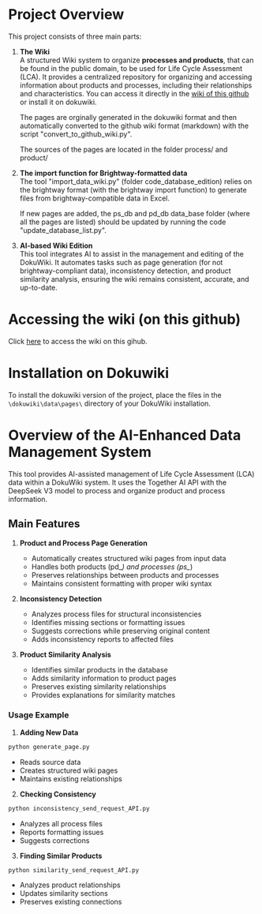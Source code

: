 # Project Overview

This project consists of three main parts:

1. **The Wiki**  
   A structured Wiki system to organize **processes and products**, that can be found in the public domain, to be used for Life Cycle Assessment (LCA). It provides a centralized repository for organizing and accessing information about products and processes, including their relationships and characteristics.
   You can access it directly in the [wiki of this github](https://github.com/merce-fra/Wiki-on-processes-and-products-for-LCA/wiki) or install it on dokuwiki.
   
   The pages are orginally generated in the dokuwiki format and then automatically converted to the github wiki format (markdown) with the script "convert_to_github_wiki.py".

   The sources of the pages are located in the folder process/ and product/

2. **The import function for Brightway-formatted data**  
   The tool "import_data_wiki.py" (folder code_database_edition) relies on the brightway format (with the brightway import function) to generate files from brightway-compatible data in Excel.

   If new pages are added, the ps_db and pd_db data_base folder (where all the pages are listed) should be updated by running the code "update_database_list.py".

3. **AI-based Wiki Edition**  
   This tool integrates AI to assist in the management and editing of the DokuWiki. It automates tasks such as page generation (for not brightway-compliant data), inconsistency detection, and product similarity analysis, ensuring the wiki remains consistent, accurate, and up-to-date.

# Accessing the wiki (on this github) 

Click [here](https://github.com/merce-fra/Wiki-on-processes-and-products-for-LCA/wiki) to access the wiki on this gihub.


# Installation on Dokuwiki

To install the dokuwiki version of the project, place the files in the `\dokuwiki\data\pages\` directory of your DokuWiki installation.

# Overview of the AI-Enhanced Data Management System

This tool provides AI-assisted management of Life Cycle Assessment (LCA) data within a DokuWiki system. It uses the Together AI API with the DeepSeek V3 model to process and organize product and process information.

## Main Features

1. **Product and Process Page Generation**
   - Automatically creates structured wiki pages from input data
   - Handles both products (pd_*) and processes (ps_*)
   - Preserves relationships between products and processes
   - Maintains consistent formatting with proper wiki syntax

2. **Inconsistency Detection**
   - Analyzes process files for structural inconsistencies
   - Identifies missing sections or formatting issues
   - Suggests corrections while preserving original content
   - Adds inconsistency reports to affected files

3. **Product Similarity Analysis**
   - Identifies similar products in the database
   - Adds similarity information to product pages
   - Preserves existing similarity relationships
   - Provides explanations for similarity matches

### Usage Example

1. **Adding New Data**
```bash
python generate_page.py
```
- Reads source data
- Creates structured wiki pages
- Maintains existing relationships

2. **Checking Consistency**
```bash
python inconsistency_send_request_API.py
```
- Analyzes all process files
- Reports formatting issues
- Suggests corrections

3. **Finding Similar Products**
```bash
python similarity_send_request_API.py
```
- Analyzes product relationships
- Updates similarity sections
- Preserves existing connections

